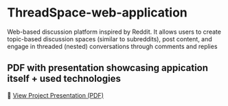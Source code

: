 # ThreadSpace-web-application
Web-based discussion platform inspired by Reddit. It allows users to create topic-based discussion spaces (similar to subreddits), post content, and engage in threaded (nested) conversations through comments and replies

## PDF with presentation showcasing appication itself + used technologies
📄 [View Project Presentation (PDF)](./ThreadSpace%20presentation.pdf)
